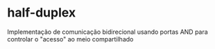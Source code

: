 # half-duplex
Implementação de comunicação bidirecional usando portas AND para controlar o "acesso" ao meio compartilhado

